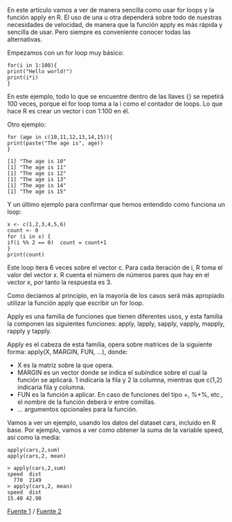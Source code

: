 En este artículo vamos a ver de manera sencilla como usar for loops y la función apply en R. El uso de una u otra dependerá sobre todo de nuestras necesidades de velocidad, de manera que la función apply es más rápida y sencilla de usar. Pero siempre es conveniente conocer todas las alternativas.

Empezamos con un for loop muy básico:

```
for(i in 1:100){
print("Hello world!")
print(i*i)
}
```

En este ejemplo, todo lo que se encuentre dentro de las llaves {} se repetirá 100 veces, porque el for loop toma a la i como el contador de loops. Lo que hace R es crear un vector i con 1:100 en él.

Otro ejemplo:

```
for (age in c(10,11,12,13,14,15)){
print(paste("The age is", age))
}
```

```
[1] "The age is 10"
[1] "The age is 11"
[1] "The age is 12"
[1] "The age is 13"
[1] "The age is 14"
[1] "The age is 15"
```

Y un último ejemplo para confirmar que hemos entendido como funciona un loop:

```
x <- c(1,2,3,4,5,6)
count <- 0
for (i in x) {
if(i %% 2 == 0)  count = count+1
}
print(count)
```

Este loop itera 6 veces sobre el vector c. Para cada iteración de i, R toma el valor del vector x. R cuenta el número de números pares que hay en el vector x, por tanto la respuesta es 3.

Como decíamos al principio, en la mayoría de los casos será más apropiado utilizar la función apply que escribir un for loop.

Apply es una familia de funciones que tienen diferentes usos, y esta familia la componen las siguientes funciones: apply, lapply, sapply, vapply, mapply, rapply y tapply.

Apply es el cabeza de esta familia, opera sobre matrices de la siguiente forma: apply(X, MARGIN, FUN, ...), donde:

* X es la matriz sobre la que opera.
* MARGIN es un vector donde se indica el subíndice sobre el cual la función se aplicará. 1 indicaría la fila y 2 la columna, mientras que c(1,2) indicaría fila y columna.
* FUN es la función a aplicar. En caso de funciones del tipo +, %+%, etc., el nombre de la función deberá ir entre comillas.
* ... argumentos opcionales para la función.

Vamos a ver un ejemplo, usando los datos del dataset cars, incluido en R base. Por ejemplo, vamos a ver como obtener la suma de la variable speed, así como la media:

```
apply(cars,2,sum)
apply(cars,2, mean)
```
```
> apply(cars,2,sum)
speed  dist 
  770  2149 
> apply(cars,2, mean)
speed  dist 
15.40 42.98 
```

[Fuente 1](http://crained.com/787/how-to-program-a-for-loop-in-r/) / [Fuente 2](http://crained.com/796/how-to-use-the-apply-function-in-r/)